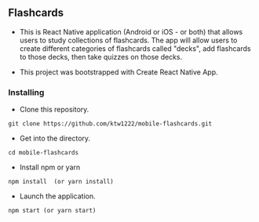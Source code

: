 ## Flashcards
* This is React Native application (Android or iOS - or both) that allows users to study collections of flashcards. The app will allow users to create different categories of flashcards called "decks", add flashcards to those decks, then take quizzes on those decks.

* This project was bootstrapped with Create React Native App.

### Installing

* Clone this repository.
```
git clone https://github.com/ktw1222/mobile-flashcards.git
```
* Get into the directory.
```
cd mobile-flashcards
```
* Install npm or yarn
```
npm install  (or yarn install)
```
* Launch the application.
```
npm start (or yarn start)
```
